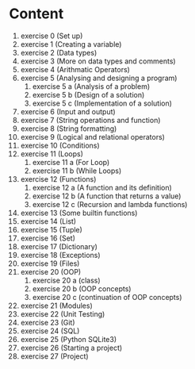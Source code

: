 # Content

1. exercise 0 (Set up)
1. exercise 1 (Creating a variable)
1. exercise 2 (Data types)
1. exercise 3 (More on data types and comments)
1. exercise 4 (Arithmatic Operators)
1. exercise 5 (Analysing and designing a program)
   1. exercise 5 a (Analysis of a problem)
   1. exercise 5 b (Design of a solution)
   1. exercise 5 c (Implementation of a solution)
1. exercise 6 (Input and output)
1. exercise 7 (String operations and function)
1. exercise 8 (String formatting)
1. exercise 9 (Logical and relational operators)
1. exercise 10 (Conditions)
1. exercise 11 (Loops)
   1. exercise 11 a (For Loop)
   1. exercise 11 b (While Loops)
1. exercise 12 (Functions)
   1. exercise 12 a (A function and its definition)
   1. exercise 12 b (A function that returns a value)
   1. exercise 12 c (Recursion and lambda functions)
1. exercise 13 (Some builtin functions)
1. exercise 14 (List)
1. exercise 15 (Tuple)
1. exercise 16 (Set)
1. exercise 17 (Dictionary)
1. exercise 18 (Exceptions)
1. exercise 19 (Files)
1. exercise 20 (OOP)
   1. exercise 20 a (class)
   1. exercise 20 b (OOP concepts)
   1. exercise 20 c (continuation of OOP concepts)
1. exercise 21 (Modules)
1. exercise 22 (Unit Testing)
1. exercise 23 (Git)
1. exercise 24 (SQL)
1. exercise 25 (Python SQLite3)
1. exercise 26 (Starting a project)
1. exercise 27 (Project)
